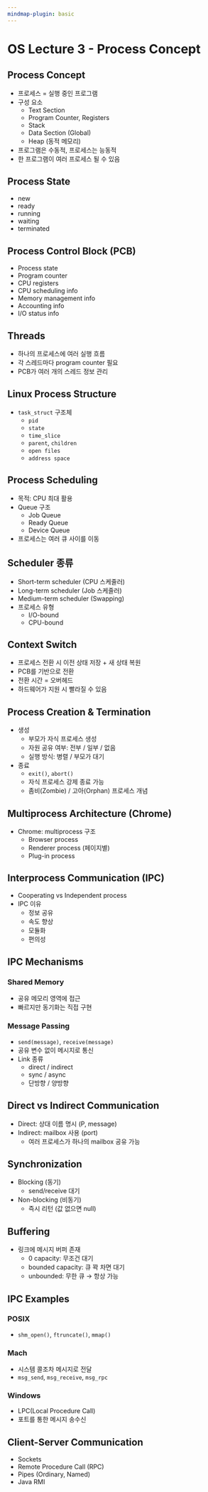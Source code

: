 ```yaml
---
mindmap-plugin: basic
---
```


# OS Lecture 3 - Process Concept

## Process Concept
- 프로세스 = 실행 중인 프로그램
- 구성 요소
  - Text Section
  - Program Counter, Registers
  - Stack
  - Data Section (Global)
  - Heap (동적 메모리)
- 프로그램은 수동적, 프로세스는 능동적
- 한 프로그램이 여러 프로세스 될 수 있음

## Process State
- new
- ready
- running
- waiting
- terminated

## Process Control Block (PCB)
- Process state
- Program counter
- CPU registers
- CPU scheduling info
- Memory management info
- Accounting info
- I/O status info

## Threads
- 하나의 프로세스에 여러 실행 흐름
- 각 스레드마다 program counter 필요
- PCB가 여러 개의 스레드 정보 관리

## Linux Process Structure
- `task_struct` 구조체
  - `pid`
  - `state`
  - `time_slice`
  - `parent`, `children`
  - `open files`
  - `address space`

## Process Scheduling
- 목적: CPU 최대 활용
- Queue 구조
  - Job Queue
  - Ready Queue
  - Device Queue
- 프로세스는 여러 큐 사이를 이동

## Scheduler 종류
- Short-term scheduler (CPU 스케줄러)
- Long-term scheduler (Job 스케줄러)
- Medium-term scheduler (Swapping)
- 프로세스 유형
  - I/O-bound
  - CPU-bound

## Context Switch
- 프로세스 전환 시 이전 상태 저장 + 새 상태 복원
- PCB를 기반으로 전환
- 전환 시간 = 오버헤드
- 하드웨어가 지원 시 빨라질 수 있음

## Process Creation & Termination
- 생성
  - 부모가 자식 프로세스 생성
  - 자원 공유 여부: 전부 / 일부 / 없음
  - 실행 방식: 병렬 / 부모가 대기
- 종료
  - `exit()`, `abort()`
  - 자식 프로세스 강제 종료 가능
  - 좀비(Zombie) / 고아(Orphan) 프로세스 개념

## Multiprocess Architecture (Chrome)
- Chrome: multiprocess 구조
  - Browser process
  - Renderer process (페이지별)
  - Plug-in process

## Interprocess Communication (IPC)
- Cooperating vs Independent process
- IPC 이유
  - 정보 공유
  - 속도 향상
  - 모듈화
  - 편의성

## IPC Mechanisms

### Shared Memory
- 공유 메모리 영역에 접근
- 빠르지만 동기화는 직접 구현

### Message Passing
- `send(message)`, `receive(message)`
- 공유 변수 없이 메시지로 통신
- Link 종류
  - direct / indirect
  - sync / async
  - 단방향 / 양방향

## Direct vs Indirect Communication
- Direct: 상대 이름 명시 (P, message)
- Indirect: mailbox 사용 (port)
  - 여러 프로세스가 하나의 mailbox 공유 가능

## Synchronization
- Blocking (동기)
  - send/receive 대기
- Non-blocking (비동기)
  - 즉시 리턴 (값 없으면 null)

## Buffering
- 링크에 메시지 버퍼 존재
  - 0 capacity: 무조건 대기
  - bounded capacity: 큐 꽉 차면 대기
  - unbounded: 무한 큐 → 항상 가능

## IPC Examples

### POSIX
- `shm_open()`, `ftruncate()`, `mmap()`

### Mach
- 시스템 콜조차 메시지로 전달
- `msg_send`, `msg_receive`, `msg_rpc`

### Windows
- LPC(Local Procedure Call)
- 포트를 통한 메시지 송수신

## Client-Server Communication
- Sockets
- Remote Procedure Call (RPC)
- Pipes (Ordinary, Named)
- Java RMI